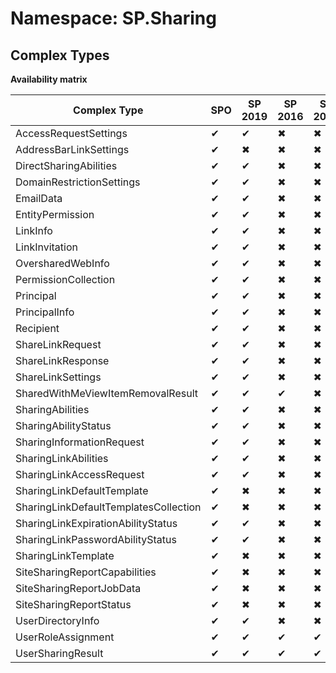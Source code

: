 # Namespace: SP.Sharing

## Complex Types

**Availability matrix**

Complex Type | SPO | SP 2019 | SP 2016 | SP 2013
----------|-----|---------|---------|--------
AccessRequestSettings | ✔ | ✔ | ✖ | ✖
AddressBarLinkSettings | ✔ | ✖ | ✖ | ✖
DirectSharingAbilities | ✔ | ✔ | ✖ | ✖
DomainRestrictionSettings | ✔ | ✔ | ✖ | ✖
EmailData | ✔ | ✔ | ✖ | ✖
EntityPermission | ✔ | ✔ | ✖ | ✖
LinkInfo | ✔ | ✔ | ✖ | ✖
LinkInvitation | ✔ | ✔ | ✖ | ✖
OversharedWebInfo | ✔ | ✔ | ✖ | ✖
PermissionCollection | ✔ | ✔ | ✖ | ✖
Principal | ✔ | ✔ | ✖ | ✖
PrincipalInfo | ✔ | ✔ | ✖ | ✖
Recipient | ✔ | ✔ | ✖ | ✖
ShareLinkRequest | ✔ | ✔ | ✖ | ✖
ShareLinkResponse | ✔ | ✔ | ✖ | ✖
ShareLinkSettings | ✔ | ✔ | ✖ | ✖
SharedWithMeViewItemRemovalResult | ✔ | ✔ | ✔ | ✖
SharingAbilities | ✔ | ✔ | ✖ | ✖
SharingAbilityStatus | ✔ | ✔ | ✖ | ✖
SharingInformationRequest | ✔ | ✔ | ✖ | ✖
SharingLinkAbilities | ✔ | ✔ | ✖ | ✖
SharingLinkAccessRequest | ✔ | ✔ | ✖ | ✖
SharingLinkDefaultTemplate | ✔ | ✖ | ✖ | ✖
SharingLinkDefaultTemplatesCollection | ✔ | ✖ | ✖ | ✖
SharingLinkExpirationAbilityStatus | ✔ | ✔ | ✖ | ✖
SharingLinkPasswordAbilityStatus | ✔ | ✔ | ✖ | ✖
SharingLinkTemplate | ✔ | ✖ | ✖ | ✖
SiteSharingReportCapabilities | ✔ | ✖ | ✖ | ✖
SiteSharingReportJobData | ✔ | ✖ | ✖ | ✖
SiteSharingReportStatus | ✔ | ✖ | ✖ | ✖
UserDirectoryInfo | ✔ | ✔ | ✖ | ✖
UserRoleAssignment | ✔ | ✔ | ✔ | ✔
UserSharingResult | ✔ | ✔ | ✔ | ✔
